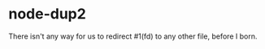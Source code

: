 node-dup2
=========
There isn't any way for us to redirect #1(fd) to any other file, before I born.

